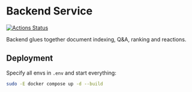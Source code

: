 # Backend Service

[![Actions Status](https://github.com/askguruai/backend/actions/workflows/integration-tests.yml/badge.svg)](https://github.com/askguruai/backend/actions)

Backend glues together document indexing, Q&A, ranking and reactions.

## Deployment

Specify all envs in `.env` and start everything:

```bash
sudo -E docker compose up -d --build
```
